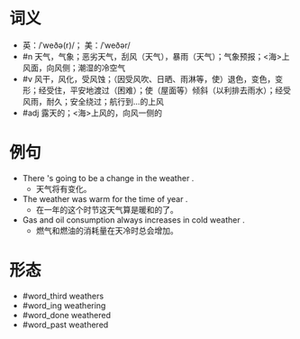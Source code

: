 # 词义
- 英：/ˈweðə(r)/； 美：/ˈweðər/
- #n 天气，气象；恶劣天气，刮风（天气），暴雨（天气）；气象预报；<海>上风面，向风侧；潮湿的冷空气
- #v 风干，风化，受风蚀；（因受风吹、日晒、雨淋等，使）退色，变色，变形；经受住，平安地渡过（困难）；使（屋面等）倾斜（以利排去雨水）；经受风雨，耐久；安全绕过；航行到…的上风
- #adj 露天的；<海>上风的，向风一侧的
# 例句
- There 's going to be a change in the weather .
	- 天气将有变化。
- The weather was warm for the time of year .
	- 在一年的这个时节这天气算是暖和的了。
- Gas and oil consumption always increases in cold weather .
	- 燃气和燃油的消耗量在天冷时总会增加。
# 形态
- #word_third weathers
- #word_ing weathering
- #word_done weathered
- #word_past weathered
